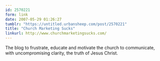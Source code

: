 ```yaml
---
id: 2570221
form: link
date: 2007-05-29 01:26:27
tumblr: "https://untitled.urbansheep.com/post/2570221"
title: "Church Marketing Sucks"
linkurl: http://www.churchmarketingsucks.com/
---
```

<p>The blog to frustrate, educate and motivate the church to communicate, with uncompromising clarity, the truth of Jesus Christ.</p>
